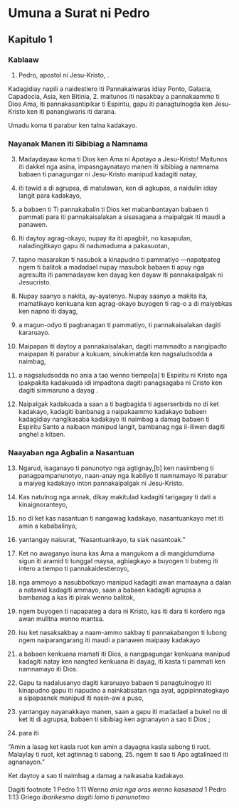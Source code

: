 Umuna a Surat ni Pedro
======================

Kapitulo 1
----------

### Kablaaw

1. Pedro, apostol ni Jesu-Kristo, .

Kadagidiay napili a naidestiero iti Pannakaiwaras idiay Ponto, Galacia, Capadocia, Asia, ken Bitinia,
2. maitunos iti nasakbay a pannakaammo ti Dios Ama, iti pannakasantipikar ti Espiritu, gapu iti panagtulnogda ken Jesu-Kristo ken iti panangiwaris iti darana.

Umadu koma ti parabur ken talna kadakayo.

### Nayanak Manen iti Sibibiag a Namnama

3. Madaydayaw koma ti Dios ken Ama ni Apotayo a Jesu-Kristo! Maitunos iti dakkel nga asina, impasngaynatayo manen iti sibibiag a namnama babaen ti panagungar ni Jesu-Kristo manipud kadagiti natay,
4. iti tawid a di agrupsa, di matulawan, ken di agkupas, a naidulin idiay langit para kadakayo,
5. a babaen ti Ti pannakabalin ti Dios ket mabanbantayan babaen ti pammati para iti pannakaisalakan a sisasagana a maipalgak iti maudi a panawen.
6. Iti daytoy agrag-okayo, nupay ita iti apagbiit, no kasapulan, naladingitkayo gapu iti nadumaduma a pakasuotan,
7. tapno masarakan ti nasubok a kinapudno ti pammatiyo —napatpateg ngem ti balitok a madadael nupay masubok babaen ti apuy nga agresulta iti pammadayaw ken dayag ken dayaw iti pannakaipalgak ni Jesucristo.
8. Nupay saanyo a nakita, ay-ayatenyo. Nupay saanyo a makita ita, mamatikayo kenkuana ken agrag-okayo buyogen ti rag-o a di maiyebkas ken napno iti dayag,
9. a magun-odyo ti pagbanagan ti pammatiyo, ti pannakaisalakan dagiti kararuayo.

10. Maipapan iti daytoy a pannakaisalakan, dagiti mammadto a nangipadto maipapan iti parabur a kukuam, sinukimatda ken nagsaludsodda a naimbag,
11. a nagsaludsodda no ania a tao wenno tiempo[a] ti Espiritu ni Kristo nga ipakpakita kadakuada idi impadtona dagiti panagsagaba ni Cristo ken dagiti simmaruno a dayag .
12. Naipalgak kadakuada a saan a ti bagbagida ti agserserbida no di ket kadakayo, kadagiti banbanag a naipakaammo kadakayo babaen kadagidiay nangikasaba kadakayo iti naimbag a damag babaen ti Espiritu Santo a naibaon manipud langit, bambanag nga il-iliwen dagiti anghel a kitaen.

### Naayaban nga Agbalin a Nasantuan

13. Ngarud, isaganayo ti panunotyo nga agtignay,[b] ken nasimbeng ti panagpampanunotyo, naan-anay nga ikabilyo ti namnamayo iti parabur a maiyeg kadakayo inton pannakaipalgak ni Jesu-Kristo.
14. Kas natulnog nga annak, dikay makitulad kadagiti tarigagay ti dati a kinaignoranteyo,
15. no di ket kas nasantuan ti nangawag kadakayo, nasantuankayo met iti amin a kababalinyo,
16. yantangay naisurat, “Nasantuankayo, ta siak nasantoak.”
17. Ket no awaganyo isuna kas Ama a mangukom a di mangidumduma sigun iti aramid ti tunggal maysa, agbiagkayo a buyogen ti buteng iti intero a tiempo ti pannakaidestieroyo,
18. nga ammoyo a nasubbotkayo manipud kadagiti awan mamaayna a dalan a natawid kadagiti ammayo, saan a babaen kadagiti agrupsa a bambanag a kas iti pirak wenno balitok,
19. ngem buyogen ti napapateg a dara ni Kristo, kas iti dara ti kordero nga awan mulitna wenno mantsa.
20. Isu ket nasaksakbay a naam-ammo sakbay ti pannakabangon ti lubong ngem naiparangarang iti maudi a panawen maipaay kadakayo
21. a babaen kenkuana mamati iti Dios, a nangpagungar kenkuana manipud kadagiti natay ken nangted kenkuana iti dayag, iti kasta ti pammati ken namnamayo iti Dios.

22. Gapu ta nadalusanyo dagiti kararuayo babaen ti panagtulnogyo iti kinapudno gapu iti napudno a nainkabsatan nga ayat, agpipinnategkayo a sipapasnek manipud iti nasin-aw a puso,
23. yantangay nayanakkayo manen, saan a gapu iti madadael a bukel no di ket iti di agrupsa, babaen ti sibibiag ken agnanayon a sao ti Dios ;
24. para iti

“Amin a lasag ket kasla ruot
ken amin a dayagna kasla sabong ti ruot.
Malaylay ti ruot, ket agtinnag ti sabong,
25. ngem ti sao ti Apo agtalinaed iti agnanayon.”

Ket daytoy a sao ti naimbag a damag a naikasaba kadakayo.

Dagiti footnote
1 Pedro 1:11 Wenno *ania nga oras wenno kasasaad*
1 Pedro 1:13 Griego *ibarikesmo dagiti lomo ti panunotmo*